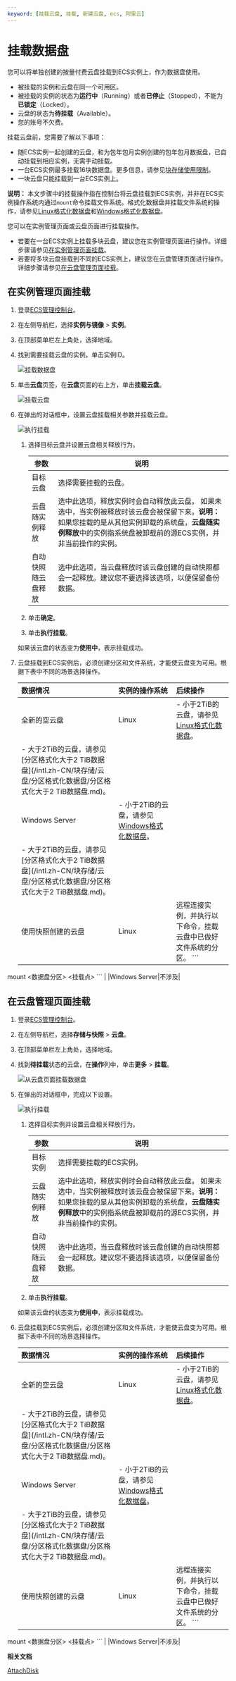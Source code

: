 ```yaml
---
keyword: [挂载云盘, 挂载, 新建云盘, ecs, 阿里云]
---
```


# 挂载数据盘

您可以将单独创建的按量付费云盘挂载到ECS实例上，作为数据盘使用。

-   被挂载的实例和云盘在同一个可用区。
-   被挂载的实例的状态为**运行中**（Running）或者**已停止**（Stopped），不能为**已锁定**（Locked）。
-   云盘的状态为**待挂载**（Available）。
-   您的账号不欠费。

挂载云盘前，您需要了解以下事项：

-   随ECS实例一起创建的云盘，和为包年包月实例创建的包年包月数据盘，已自动挂载到相应实例，无需手动挂载。
-   一台ECS实例最多挂载16块数据盘。更多信息，请参见[块存储使用限制](/intl.zh-CN/产品简介/使用限制.md)。
-   一块云盘只能挂载到一台ECS实例上。

**说明：** 本文步骤中的挂载操作指在控制台将云盘挂载到ECS实例，并非在ECS实例操作系统内通过`mount`命令挂载文件系统。格式化数据盘并挂载文件系统的操作，请参见[Linux格式化数据盘](/intl.zh-CN/块存储/云盘/分区格式化数据盘/Linux格式化数据盘.md)和[Windows格式化数据盘](/intl.zh-CN/块存储/云盘/分区格式化数据盘/Windows格式化数据盘.md)。

您可以在实例管理页面或云盘页面进行挂载操作。

-   若要在一台ECS实例上挂载多块云盘，建议您在实例管理页面进行操作。详细步骤请参见[在实例管理页面挂载](#section_x9k_hqr_iul)。
-   若要将多块云盘挂载到不同的ECS实例上，建议您在云盘管理页面进行操作。详细步骤请参见[在云盘管理页面挂载](#section_2qq_dlf_fes)。

## 在实例管理页面挂载

1.  登录[ECS管理控制台](https://ecs.console.aliyun.com)。

2.  在左侧导航栏，选择**实例与镜像** \> **实例**。

3.  在顶部菜单栏左上角处，选择地域。

4.  找到需要挂载云盘的实例，单击实例ID。

    ![挂载数据盘](https://static-aliyun-doc.oss-accelerate.aliyuncs.com/assets/img/zh-CN/7063359951/p73891.png)

5.  单击**云盘**页签，在**云盘**页面的右上方，单击**挂载云盘**。

    ![挂载云盘](https://static-aliyun-doc.oss-accelerate.aliyuncs.com/assets/img/zh-CN/9378773061/p4420.png)

6.  在弹出的对话框中，设置云盘挂载相关参数并挂载云盘。

    ![执行挂载](https://static-aliyun-doc.oss-accelerate.aliyuncs.com/assets/img/zh-CN/7063359951/p4421.png)

    1.  选择目标云盘并设置云盘相关释放行为。

        |参数|说明|
        |--|--|
        |目标云盘|选择需要挂载的云盘。|
        |云盘随实例释放|选中此选项，释放实例时会自动释放此云盘。 如果未选中，当实例被释放时该云盘会被保留下来。**说明：** 如果您挂载的是从其他实例卸载的系统盘，**云盘随实例释放**中的实例指系统盘被卸载前的源ECS实例，并非当前操作的实例。 |
        |自动快照随云盘释放|选中此选项，当云盘释放时该云盘创建的自动快照都会一起释放。建议您不要选择该选项，以便保留备份数据。|

    2.  单击**确定**。

    3.  单击**执行挂载**。

    如果该云盘的状态变为**使用中**，表示挂载成功。

7.  云盘挂载到ECS实例后，必须创建分区和文件系统，才能使云盘变为可用。根据下表中不同的场景选择操作。

    |数据情况|实例的操作系统|后续操作|
    |:---|:------|:---|
    |全新的空云盘|Linux|    -   小于2TiB的云盘，请参见[Linux格式化数据盘](/intl.zh-CN/块存储/云盘/分区格式化数据盘/Linux格式化数据盘.md)。
    -   大于2TiB的云盘，请参见[分区格式化大于2 TiB数据盘](/intl.zh-CN/块存储/云盘/分区格式化数据盘/分区格式化大于2 TiB数据盘.md)。 |
    |Windows Server|    -   小于2TiB的云盘，请参见[Windows格式化数据盘](/intl.zh-CN/块存储/云盘/分区格式化数据盘/Windows格式化数据盘.md)。
    -   大于2TiB的云盘，请参见[分区格式化大于2 TiB数据盘](/intl.zh-CN/块存储/云盘/分区格式化数据盘/分区格式化大于2 TiB数据盘.md)。 |
    |使用快照创建的云盘|Linux|远程连接实例，并执行以下命令，挂载云盘中已做好文件系统的分区。     ```
mount <数据盘分区> <挂载点>
    ``` |
    |Windows Server|不涉及|


## 在云盘管理页面挂载

1.  登录[ECS管理控制台](https://ecs.console.aliyun.com)。

2.  在左侧导航栏，选择**存储与快照** \> **云盘**。

3.  在顶部菜单栏左上角处，选择地域。

4.  找到**待挂载**状态的云盘，在**操作**列中，单击**更多** \> **挂载**。

    ![从云盘页面挂载数据盘](https://static-aliyun-doc.oss-accelerate.aliyuncs.com/assets/img/zh-CN/7063359951/p4422.png)

5.  在弹出的对话框中，完成以下设置。

    ![执行挂载](https://static-aliyun-doc.oss-accelerate.aliyuncs.com/assets/img/zh-CN/7063359951/p4423.png)

    1.  选择目标实例并设置云盘相关释放行为。

        |参数|说明|
        |--|--|
        |目标实例|选择需要挂载的ECS实例。|
        |云盘随实例释放|选中此选项，释放实例时会自动释放此云盘。 如果未选中，当实例被释放时该云盘会被保留下来。**说明：** 如果您挂载的是从其他实例卸载的系统盘，**云盘随实例释放**中的实例指系统盘被卸载前的源ECS实例，并非当前操作的实例。 |
        |自动快照随云盘释放|选中此选项，当云盘释放时该云盘创建的自动快照都会一起释放。建议您不要选择该选项，以便保留备份数据。|

    2.  单击**执行挂载**。

    如果该云盘的状态变为**使用中**，表示挂载成功。

6.  云盘挂载到ECS实例后，必须创建分区和文件系统，才能使云盘变为可用。根据下表中不同的场景选择操作。

    |数据情况|实例的操作系统|后续操作|
    |:---|:------|:---|
    |全新的空云盘|Linux|    -   小于2TiB的云盘，请参见[Linux格式化数据盘](/intl.zh-CN/块存储/云盘/分区格式化数据盘/Linux格式化数据盘.md)。
    -   大于2TiB的云盘，请参见[分区格式化大于2 TiB数据盘](/intl.zh-CN/块存储/云盘/分区格式化数据盘/分区格式化大于2 TiB数据盘.md)。 |
    |Windows Server|    -   小于2TiB的云盘，请参见[Windows格式化数据盘](/intl.zh-CN/块存储/云盘/分区格式化数据盘/Windows格式化数据盘.md)。
    -   大于2TiB的云盘，请参见[分区格式化大于2 TiB数据盘](/intl.zh-CN/块存储/云盘/分区格式化数据盘/分区格式化大于2 TiB数据盘.md)。 |
    |使用快照创建的云盘|Linux|远程连接实例，并执行以下命令，挂载云盘中已做好文件系统的分区。     ```
mount <数据盘分区> <挂载点>
    ``` |
    |Windows Server|不涉及|


**相关文档**  


[AttachDisk](/intl.zh-CN/API参考/磁盘/AttachDisk.md)

